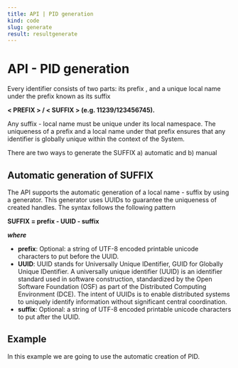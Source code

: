 ```yaml
---
title: API | PID generation
kind: code
slug: generate
result: resultgenerate
---
```


# API - PID generation

Every identifier consists of two parts: its prefix , and a unique local name under the prefix known as its suffix

<span class="txtcenter"><strong>
< PREFIX > / < SUFFIX > (e.g. 11239/123456745).
</strong></span>

Any suffix - local name must be unique under its local namespace. The uniqueness of a prefix and a local name under that prefix ensures that any identifier is globally unique within the context of the System.

There are two ways to generate the SUFFIX a) automatic and b) manual


## Automatic generation of SUFFIX

The API supports the automatic generation of a local name - suffix by using a generator. This generator uses UUIDs to guarantee the uniqueness of created handles. The syntax follows the following pattern

<span class="txtcenter"><strong>SUFFIX = prefix - UUID - suffix </strong></span>

***where***

- **prefix**: Optional: a string of UTF-8 encoded printable unicode characters to put before the UUID.
- **UUID**: UUID stands for Universally Unique IDentifier, GUID for Globally Unique IDentifier. A universally unique identifier (UUID) is an identifier standard used in software construction, standardized by the Open Software Foundation (OSF) as part of the Distributed Computing Environment (DCE). The intent of UUIDs is to enable distributed systems to uniquely identify information without significant central coordination.
- **suffix**: Optional: a string of UTF-8 encoded printable unicode characters to put after the UUID.


## Example

In this example we are going to use the automatic creation of PID.



